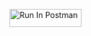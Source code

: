 [<img src="https://run.pstmn.io/button.svg" alt="Run In Postman" style="width: 128px; height: 32px;">](https://app.getpostman.com/run-collection/41591755-9eaa9320-2af0-4cf3-b3cd-e8b5a87e84b8?action=collection%2Ffork&source=rip_markdown&collection-url=entityId%3D41591755-9eaa9320-2af0-4cf3-b3cd-e8b5a87e84b8%26entityType%3Dcollection%26workspaceId%3Dc0d53c1c-a0b2-48b4-8584-9287b90ed9ab#?env%5BBook%20Search%20env%5D=W3sia2V5IjoiYm9va190aXRsZSIsInZhbHVlIjoiVHVyaW5nIiwiZW5hYmxlZCI6dHJ1ZSwidHlwZSI6ImRlZmF1bHQiLCJzZXNzaW9uVmFsdWUiOiJUdXJpbmciLCJjb21wbGV0ZVNlc3Npb25WYWx1ZSI6IlR1cmluZyIsInNlc3Npb25JbmRleCI6MH0seyJrZXkiOiJib29rX2lkIiwidmFsdWUiOiIiLCJlbmFibGVkIjp0cnVlLCJ0eXBlIjoiZGVmYXVsdCIsInNlc3Npb25WYWx1ZSI6IkxGUTdEd0FBUUJBSiIsImNvbXBsZXRlU2Vzc2lvblZhbHVlIjoiTEZRN0R3QUFRQkFKIiwic2Vzc2lvbkluZGV4IjoxfV0=)
